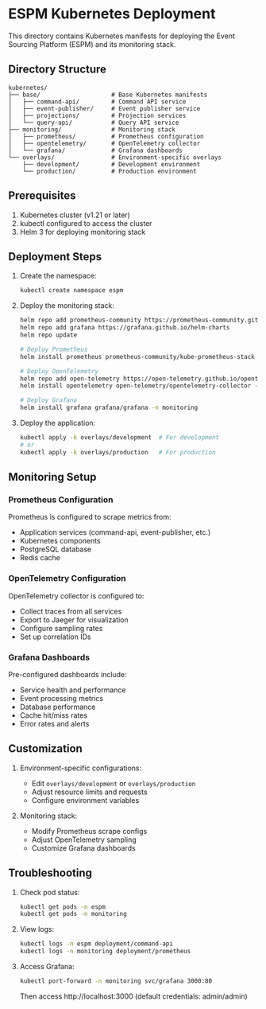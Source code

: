 # ESPM Kubernetes Deployment

This directory contains Kubernetes manifests for deploying the Event Sourcing Platform (ESPM) and its monitoring stack.

## Directory Structure

```
kubernetes/
├── base/                    # Base Kubernetes manifests
│   ├── command-api/         # Command API service
│   ├── event-publisher/     # Event publisher service
│   ├── projections/         # Projection services
│   └── query-api/           # Query API service
├── monitoring/              # Monitoring stack
│   ├── prometheus/          # Prometheus configuration
│   ├── opentelemetry/       # OpenTelemetry collector
│   └── grafana/             # Grafana dashboards
└── overlays/                # Environment-specific overlays
    ├── development/         # Development environment
    └── production/          # Production environment
```

## Prerequisites

1. Kubernetes cluster (v1.21 or later)
2. kubectl configured to access the cluster
3. Helm 3 for deploying monitoring stack

## Deployment Steps

1. Create the namespace:
   ```bash
   kubectl create namespace espm
   ```

2. Deploy the monitoring stack:
   ```bash
   helm repo add prometheus-community https://prometheus-community.github.io/helm-charts
   helm repo add grafana https://grafana.github.io/helm-charts
   helm repo update
   
   # Deploy Prometheus
   helm install prometheus prometheus-community/kube-prometheus-stack -n monitoring
   
   # Deploy OpenTelemetry
   helm repo add open-telemetry https://open-telemetry.github.io/opentelemetry-helm-charts
   helm install opentelemetry open-telemetry/opentelemetry-collector -n monitoring
   
   # Deploy Grafana
   helm install grafana grafana/grafana -n monitoring
   ```

3. Deploy the application:
   ```bash
   kubectl apply -k overlays/development  # For development
   # or
   kubectl apply -k overlays/production   # For production
   ```

## Monitoring Setup

### Prometheus Configuration

Prometheus is configured to scrape metrics from:
- Application services (command-api, event-publisher, etc.)
- Kubernetes components
- PostgreSQL database
- Redis cache

### OpenTelemetry Configuration

OpenTelemetry collector is configured to:
- Collect traces from all services
- Export to Jaeger for visualization
- Configure sampling rates
- Set up correlation IDs

### Grafana Dashboards

Pre-configured dashboards include:
- Service health and performance
- Event processing metrics
- Database performance
- Cache hit/miss rates
- Error rates and alerts

## Customization

1. Environment-specific configurations:
   - Edit `overlays/development` or `overlays/production`
   - Adjust resource limits and requests
   - Configure environment variables

2. Monitoring stack:
   - Modify Prometheus scrape configs
   - Adjust OpenTelemetry sampling
   - Customize Grafana dashboards

## Troubleshooting

1. Check pod status:
   ```bash
   kubectl get pods -n espm
   kubectl get pods -n monitoring
   ```

2. View logs:
   ```bash
   kubectl logs -n espm deployment/command-api
   kubectl logs -n monitoring deployment/prometheus
   ```

3. Access Grafana:
   ```bash
   kubectl port-forward -n monitoring svc/grafana 3000:80
   ```
   Then access http://localhost:3000 (default credentials: admin/admin)
